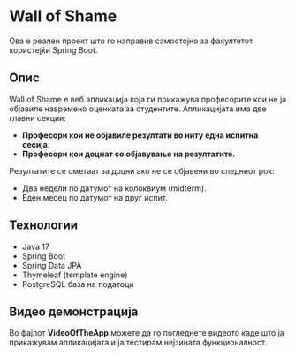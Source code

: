 # Wall of Shame
Ова е реален проект што го направив самостојно за факултетот користејќи Spring Boot.
## Опис
Wall of Shame е веб апликација која ги прикажува професорите кои не ја објавиле навремено оценката за студентите.
Апликацијата има две главни секции:

- **Професори кои не објавиле резултати во ниту една испитна сесија.**
- **Професори кои доцнат со објавување на резултатите.**

Резултатите се сметаат за доцни ако не се објавени во следниот рок:

- Два недели по датумот на колоквиум (midterm).
- Еден месец по датумот на друг испит.

## Технологии
- Java 17  
- Spring Boot  
- Spring Data JPA  
- Thymeleaf (template engine)  
- PostgreSQL база на податоци  

## Видео демонстрација
Во фајлот **VideoOfTheApp** можете да го погледнете видеото каде што ја прикажувам апликацијата и ја тестирам нејзината функционалност.
